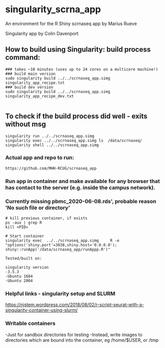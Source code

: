 # singularity_scrna_app
An environment for the R Shiny scrnaseq app by Marius Rueve

Singularity app by Colin Davenport



## How to build using Singularity: build process command:

```
### takes ~10 minutes (uses up to 24 cores on a multicore machine!)
### build main version
sudo singularity build ../../scrnaseq_app.simg singularity_app_recipe.txt
### build dev version
sudo singularity build ../../scrnaseq_app.simg singularity_app_recipe_dev.txt


```

## To check if the build process did well - exits without msg
```
singularity run ../../scrnaseq_app.simg
singularity exec ../../scrnaseq_app.simg ls  /data/scrnaseq/
singularity shell ../../scrnaseq_app.simg 
```

### Actual app and repo to run:
```
https://github.com/MHH-RCUG/scrnaseq_app
```

### Run app in container and make available for any browser that has contact to the server (e.g. inside the campus network).
### Currently missing pbmc_2020-06-08.rds', probable reason 'No such file or directory'
```
# kill previous container, if exists
ps -aux | grep R
kill <PID> 

# Start container
singularity exec  ../../scrnaseq_app.simg     R -e "options('shiny.port'=3838,shiny.host='0.0.0.0'); shiny::runApp('/data/scrnaseq_app/runAppp.R')"
```


```
Tested/built on:

singularity version
-3.5.3
-Ubuntu 1604
-Ubuntu 2004
```

### Helpful links - singularity setup and SLURM

https://njstem.wordpress.com/2018/08/02/r-script-seurat-with-a-singularity-container-using-slurm/


### Writable containers
-Just for sandbox directories for testing
-Instead, write images to directories which are bound into the container, eg /home/$USER, or /tmp
